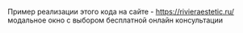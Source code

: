 Пример реализации этого кода на сайте - https://rivieraestetic.ru/
модальное окно с выбором  бесплатной онлайн консультации
